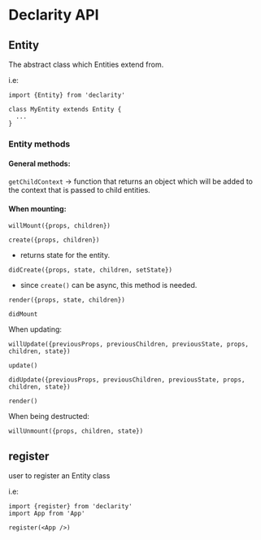 # Declarity API


## Entity

The abstract class which Entities extend from.

i.e:
```
import {Entity} from 'declarity'

class MyEntity extends Entity {
  ...
}
```

### Entity methods

#### General methods:

`getChildContext` -> function that returns an object which will be added to the context that is passed to child entities.

#### When mounting:

`willMount({props, children})`

`create({props, children})`
- returns state for the entity.

`didCreate({props, state, children, setState})`
- since `create()` can be async, this method is needed.

`render({props, state, children})`


`didMount`

When updating:

`willUpdate({previousProps, previousChildren, previousState, props, children, state})`

`update()`

`didUpdate({previousProps, previousChildren, previousState, props, children, state})`

`render()`


When being destructed:

`willUnmount({props, children, state})`



## register

user to register an Entity class

i.e:

```
import {register} from 'declarity'
import App from 'App'

register(<App />)
```
